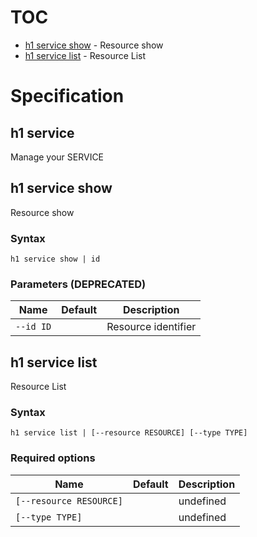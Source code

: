 # TOC

 * [h1 service show](#h1-service-show) - Resource show
 * [h1 service list](#h1-service-list) - Resource List


# Specification

## h1 service

Manage your SERVICE

## h1 service show

Resource show

### Syntax

```h1 service show | id```

### Parameters (DEPRECATED)

| Name | Default | Description | 
| ---- | ------- | ----------- |
| ```--id ID``` |  | Resource identifier |

## h1 service list

Resource List

### Syntax

```h1 service list | [--resource RESOURCE] [--type TYPE]```

### Required options

| Name | Default | Description | 
| ---- | ------- | ----------- |
| ```[--resource RESOURCE]``` |  | undefined |
| ```[--type TYPE]``` |  | undefined |

